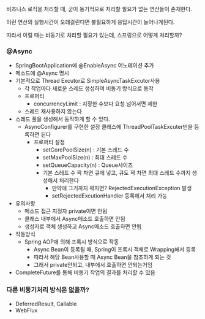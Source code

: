 비즈니스 로직을 처리할 때, 굳이 동기적으로 처리할 필요가 없는 연산들이 존재한다.

이런 연산의 실행시간이 오래걸린다면 불필요하게 응답시간이 늘어나게된다.

따라서 이럴 때는 비동기로 처리할 필요가 있는데, 스프링으로 어떻게 처리할까?
### @Async
- SpringBootApplication에 @EnableAsync 어노테이션 추가
- 메소드에 @Async 명시
- 기본적으로 Thread Excutor로 SimpleAsyncTaskExcutor사용
	- 각 작업마다 새로운 스레드 생성하여 비동기 방식으로 동작
	- 프로퍼티
		- concurrencyLimit : 지정한 수보다 요청 넘어서면 제한
	- 스레드 재사용하지 않는다
- 스레드 풀을 생성해서 동작하게 할 수 있다.
	- AsyncConfigurer를 구현한 설정 클래스에 ThreadPoolTaskExcuter빈을 등록하면 된다
		- 프로퍼티 설정
			- setCorePoolSize(n) : 기본 스레드 수
			- setMaxPoolSize(n) : 최대 스레드 수
			- setQueueCapacity(n) : Queue사이즈
			- 기본 스레드 수 꽉 차면 큐에 넣고, 큐도 꽉 차면 최대 스레드 수까지 생성해서 처리한다
				- 만약에 그거까지 꽉차면? RejectedExecutionException 발생
				- setRejectedExcutionHandler 등록해서 처리 가능
- 유의사항
	- 메소드 접근 지정자 private이면 안됨
	- 클래스 내부에서 Async메소드 호출하면 안됨
	- 생성자로 객체 생성하고 Async메소드 호출하면 안됨
- 작동방식
	- Spring AOP에 의해 프록시 방식으로 작동
		- Async Bean이 등록될 때, Spring이 프록시 객체로 Wrapping해서 등록
		- 따라서 해당 Bean사용할 때 Async Bean을 참조하게 되는 것
		- 그래서 private안되고, 내부에서 호출하면 안되는거임
- CompleteFuture를 통해 비동기 작업의 결과를 처리할 수 있음
### 다른 비동기처리 방식은 없을까?
- DeferredResult, Callable
- WebFlux

